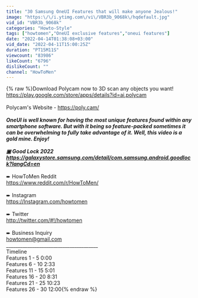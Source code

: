```yaml
---
title: "30 Samsung OneUI Features that will make anyone Jealous!"
image: "https:\/\/i.ytimg.com\/vi\/VBR3b_9068k\/hqdefault.jpg"
vid_id: "VBR3b_9068k"
categories: "Howto-Style"
tags: ["howtomen","OneUI exclusive features","oneui features"]
date: "2022-04-14T01:38:08+03:00"
vid_date: "2022-04-11T15:00:25Z"
duration: "PT15M11S"
viewcount: "83986"
likeCount: "6796"
dislikeCount: ""
channel: "HowToMen"
---
```

{% raw %}Download Polycam now to 3D scan any objects you want!<br /><a rel="nofollow" target="blank" href="https://play.google.com/store/apps/details?id=ai.polycam">https://play.google.com/store/apps/details?id=ai.polycam</a><br /><br />Polycam's Website - <a rel="nofollow" target="blank" href="https://poly.cam/">https://poly.cam/</a> <br />________________________________________­­_<br />OneUI is well known for having the most unique features found within any smartphone software. But with it being so feature-packed sometimes it can be overwhelming to fully take advantage of it. Well, this video is a gold mine. Enjoy!<br /><br />▣ Good Lock 2022<br /><a rel="nofollow" target="blank" href="https://galaxystore.samsung.com/detail/com.samsung.android.goodlock?langCd=en">https://galaxystore.samsung.com/detail/com.samsung.android.goodlock?langCd=en</a><br />________________________________________­­_<br />➨ HowToMen Reddit<br /><a rel="nofollow" target="blank" href="https://www.reddit.com/r/HowToMen/">https://www.reddit.com/r/HowToMen/</a><br /><br />➨ Instagram <br /><a rel="nofollow" target="blank" href="https://Instagram.com/howtomen">https://Instagram.com/howtomen</a><br /><br />➨ Twitter <br /><a rel="nofollow" target="blank" href="http://twitter.com/#!/howtomen">http://twitter.com/#!/howtomen</a><br /><br />➨ Business Inquiry <br />howtomen@gmail.com<br />________________________________________­­_<br />Timeline<br />Features 1 - 5 0:00<br />Features 6 - 10 2:33<br />Features 11 - 15 5:01 <br />Features 16 - 20 8:31 <br />Features 21 - 25 10:23<br />Features 26 - 30 12:00{% endraw %}
